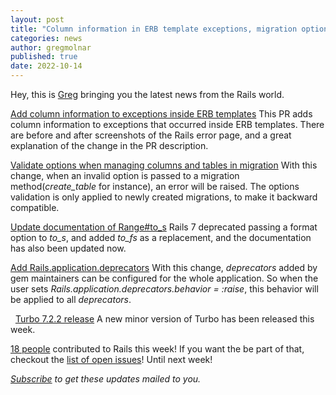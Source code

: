 ```yaml
---
layout: post
title: "Column information in ERB template exceptions, migration option validation and more!"
categories: news
author: gregmolnar
published: true
date: 2022-10-14
---
```


Hey, this is [Greg](https://twitter.com/gregmolnar) bringing you the latest news from the Rails world.

[Add column information to exceptions inside ERB templates](https://github.com/rails/rails/pull/46171)
This PR adds column information to exceptions that occurred inside ERB templates. There are before and after screenshots of the Rails error page, and a great explanation of the change in the PR description.

[Validate options when managing columns and tables in migration](https://github.com/rails/rails/pull/46178)
With this change, when an invalid option is passed to a migration method(_create\_table_ for instance), an error will be raised. The options validation is only applied to newly created migrations, to make it backward compatible.

[Update documentation of Range#to\_s](https://github.com/rails/rails/pull/46230)
Rails 7 deprecated passing a format option to _to\_s_, and added _to\_fs_ as a replacement, and the documentation has also been updated now.

[Add Rails.application.deprecators](https://github.com/rails/rails/pull/46049)
 With this change, _deprecators_ added by gem maintainers can be configured for the whole application. So when the user sets _Rails.application.deprecators.behavior = :raise_, this behavior will be applied to all _deprecators_.&nbsp;

&nbsp;
[Turbo 7.2.2 release](https://github.com/hotwired/turbo/releases/tag/v7.2.2)
A new minor version of Turbo has been released this week.

[18 people](https://contributors.rubyonrails.org/contributors/in-time-window/20221007-20221014) contributed to Rails this week! If you want the be part of that, checkout the [list of open issues](https://github.com/rails/rails/issues)!
Until next week!

<p><i><a href="https://world.hey.com/this.week.in.rails">Subscribe</a> to get these updates mailed to you.</i></p>
